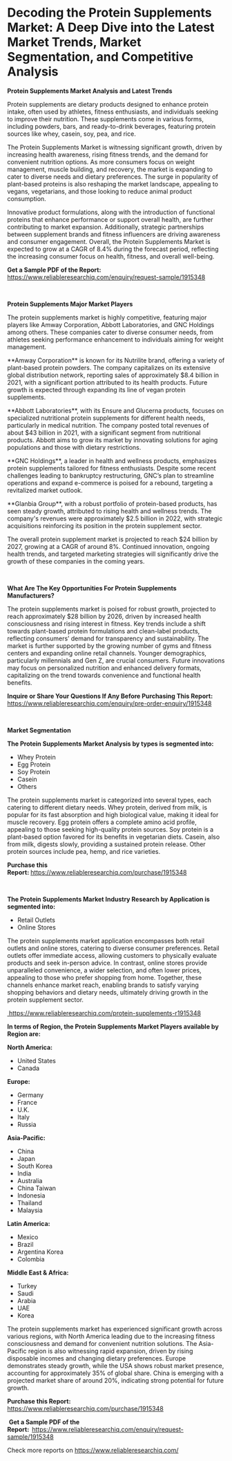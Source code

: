 <p><h1>Decoding the Protein Supplements Market: A Deep Dive into the Latest Market Trends, Market Segmentation, and Competitive Analysis</h1></p><p><strong>Protein Supplements Market Analysis and Latest Trends</strong></p>
<p><p>Protein supplements are dietary products designed to enhance protein intake, often used by athletes, fitness enthusiasts, and individuals seeking to improve their nutrition. These supplements come in various forms, including powders, bars, and ready-to-drink beverages, featuring protein sources like whey, casein, soy, pea, and rice.</p><p>The Protein Supplements Market is witnessing significant growth, driven by increasing health awareness, rising fitness trends, and the demand for convenient nutrition options. As more consumers focus on weight management, muscle building, and recovery, the market is expanding to cater to diverse needs and dietary preferences. The surge in popularity of plant-based proteins is also reshaping the market landscape, appealing to vegans, vegetarians, and those looking to reduce animal product consumption.</p><p>Innovative product formulations, along with the introduction of functional proteins that enhance performance or support overall health, are further contributing to market expansion. Additionally, strategic partnerships between supplement brands and fitness influencers are driving awareness and consumer engagement. Overall, the Protein Supplements Market is expected to grow at a CAGR of 8.4% during the forecast period, reflecting the increasing consumer focus on health, fitness, and overall well-being.</p></p>
<p><strong>Get a Sample PDF of the Report:&nbsp;</strong> <a href="https://www.reliableresearchiq.com/enquiry/request-sample/1915348?utm_campaign=2042&utm_medium=2&utm_source=Github&utm_content=ia&utm_term=14022025&utm_id=protein-supplements">https://www.reliableresearchiq.com/enquiry/request-sample/1915348</a></p>
<p>&nbsp;</p>
<p><strong>Protein Supplements Major Market Players</strong></p>
<p><p>The protein supplements market is highly competitive, featuring major players like Amway Corporation, Abbott Laboratories, and GNC Holdings among others. These companies cater to diverse consumer needs, from athletes seeking performance enhancement to individuals aiming for weight management.</p><p>**Amway Corporation** is known for its Nutrilite brand, offering a variety of plant-based protein powders. The company capitalizes on its extensive global distribution network, reporting sales of approximately $8.4 billion in 2021, with a significant portion attributed to its health products. Future growth is expected through expanding its line of vegan protein supplements.</p><p>**Abbott Laboratories**, with its Ensure and Glucerna products, focuses on specialized nutritional protein supplements for different health needs, particularly in medical nutrition. The company posted total revenues of about $43 billion in 2021, with a significant segment from nutritional products. Abbott aims to grow its market by innovating solutions for aging populations and those with dietary restrictions.</p><p>**GNC Holdings**, a leader in health and wellness products, emphasizes protein supplements tailored for fitness enthusiasts. Despite some recent challenges leading to bankruptcy restructuring, GNC’s plan to streamline operations and expand e-commerce is poised for a rebound, targeting a revitalized market outlook.</p><p>**Glanbia Group**, with a robust portfolio of protein-based products, has seen steady growth, attributed to rising health and wellness trends. The company's revenues were approximately $2.5 billion in 2022, with strategic acquisitions reinforcing its position in the protein supplement sector.</p><p>The overall protein supplement market is projected to reach $24 billion by 2027, growing at a CAGR of around 8%. Continued innovation, ongoing health trends, and targeted marketing strategies will significantly drive the growth of these companies in the coming years.</p></p>
<p>&nbsp;</p>
<p><strong>What Are The Key Opportunities For Protein Supplements Manufacturers?</strong></p>
<p><p>The protein supplements market is poised for robust growth, projected to reach approximately $28 billion by 2026, driven by increased health consciousness and rising interest in fitness. Key trends include a shift towards plant-based protein formulations and clean-label products, reflecting consumers’ demand for transparency and sustainability. The market is further supported by the growing number of gyms and fitness centers and expanding online retail channels. Younger demographics, particularly millennials and Gen Z, are crucial consumers. Future innovations may focus on personalized nutrition and enhanced delivery formats, capitalizing on the trend towards convenience and functional health benefits.</p></p>
<p><strong>Inquire or Share Your Questions If Any Before Purchasing This Report:</strong> <a href="https://www.reliableresearchiq.com/enquiry/pre-order-enquiry/1915348?utm_campaign=2042&utm_medium=2&utm_source=Github&utm_content=ia&utm_term=14022025&utm_id=protein-supplements">https://www.reliableresearchiq.com/enquiry/pre-order-enquiry/1915348</a></p>
<p>&nbsp;</p>
<p><strong>Market Segmentation</strong></p>
<p><strong>The Protein Supplements Market Analysis by types is segmented into:</strong></p>
<p><ul><li>Whey Protein</li><li>Egg Protein</li><li>Soy Protein</li><li>Casein</li><li>Others</li></ul></p>
<p><p>The protein supplements market is categorized into several types, each catering to different dietary needs. Whey protein, derived from milk, is popular for its fast absorption and high biological value, making it ideal for muscle recovery. Egg protein offers a complete amino acid profile, appealing to those seeking high-quality protein sources. Soy protein is a plant-based option favored for its benefits in vegetarian diets. Casein, also from milk, digests slowly, providing a sustained protein release. Other protein sources include pea, hemp, and rice varieties.</p></p>
<p><strong>Purchase this Report:&nbsp;</strong><a href="https://www.reliableresearchiq.com/purchase/1915348?utm_campaign=2042&utm_medium=2&utm_source=Github&utm_content=ia&utm_term=14022025&utm_id=protein-supplements">https://www.reliableresearchiq.com/purchase/1915348</a></p>
<p>&nbsp;</p>
<p><strong>The Protein Supplements Market Industry Research by Application is segmented into:</strong></p>
<p><ul><li>Retail Outlets</li><li>Online Stores</li></ul></p>
<p><p>The protein supplements market application encompasses both retail outlets and online stores, catering to diverse consumer preferences. Retail outlets offer immediate access, allowing customers to physically evaluate products and seek in-person advice. In contrast, online stores provide unparalleled convenience, a wider selection, and often lower prices, appealing to those who prefer shopping from home. Together, these channels enhance market reach, enabling brands to satisfy varying shopping behaviors and dietary needs, ultimately driving growth in the protein supplement sector.</p></p>
<p><a href="https://www.reliableresearchiq.com/protein-supplements-r1915348?utm_campaign=2042&utm_medium=2&utm_source=Github&utm_content=ia&utm_term=14022025&utm_id=protein-supplements">&nbsp;https://www.reliableresearchiq.com/protein-supplements-r1915348</a></p>
<p><strong>In terms of Region, the Protein Supplements Market Players available by Region are:</strong></p>
<p>
    <p> <strong> North America: </strong>
        <ul>
            <li>United States</li>
            <li>Canada</li>
        </ul>
        </p> 
    <p> <strong> Europe: </strong>
        <ul>
            <li>Germany</li>
            <li>France</li>
            <li>U.K.</li>
            <li>Italy</li>
            <li>Russia</li>
        </ul>
        </p> 
    <p> <strong> Asia-Pacific: </strong>
        <ul>
            <li>China</li>
            <li>Japan</li>
            <li>South Korea</li>
            <li>India</li>
            <li>Australia</li>
            <li>China Taiwan</li>
            <li>Indonesia</li>
            <li>Thailand</li>
            <li>Malaysia</li>
        </ul>
        </p> 
    <p> <strong> Latin America: </strong>
        <ul>
            <li>Mexico</li>
            <li>Brazil</li>
            <li>Argentina Korea</li>
            <li>Colombia</li>
        </ul>
        </p> 
    <p> <strong> Middle East & Africa: </strong>
        <ul>
            <li>Turkey</li>
            <li>Saudi</li>
            <li>Arabia</li>
            <li>UAE</li>
            <li>Korea</li>
        </ul>
    </p>
    </p>
<p><p>The protein supplements market has experienced significant growth across various regions, with North America leading due to the increasing fitness consciousness and demand for convenient nutrition solutions. The Asia-Pacific region is also witnessing rapid expansion, driven by rising disposable incomes and changing dietary preferences. Europe demonstrates steady growth, while the USA shows robust market presence, accounting for approximately 35% of global share. China is emerging with a projected market share of around 20%, indicating strong potential for future growth.</p></p>
<p><strong>Purchase this Report: </strong><a href="https://www.reliableresearchiq.com/purchase/1915348?utm_campaign=2042&utm_medium=2&utm_source=Github&utm_content=ia&utm_term=14022025&utm_id=protein-supplements">https://www.reliableresearchiq.com/purchase/1915348</a></p>
<p>&nbsp;<strong>Get a Sample PDF of the Report:&nbsp;&nbsp;</strong><a href="https://www.reliableresearchiq.com/enquiry/request-sample/1915348?utm_campaign=2042&utm_medium=2&utm_source=Github&utm_content=ia&utm_term=14022025&utm_id=protein-supplements">https://www.reliableresearchiq.com/enquiry/request-sample/1915348</a></p>
<p><strong></strong></p>
<p>Check more reports on <a href="https://www.reliableresearchiq.com/?utm_campaign=2042&utm_medium=2&utm_source=Github&utm_content=ia&utm_term=14022025&utm_id=protein-supplements">https://www.reliableresearchiq.com/</a></p>